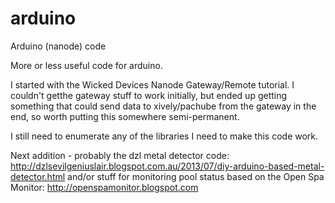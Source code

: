arduino
=======

Arduino (nanode) code

More or less useful code for arduino.

I started with the Wicked Devices Nanode Gateway/Remote tutorial. I
couldn't getthe gateway stuff to work initially, but ended up getting
something that could send data to xively/pachube from the gateway in
the end, so worth putting this somewhere semi-permanent.

I still need to enumerate any of the libraries I need to make this
code work.

Next addition - probably the dzl metal detector code:
  http://dzlsevilgeniuslair.blogspot.com.au/2013/07/diy-arduino-based-metal-detector.html
and/or stuff for monitoring pool status based on the Open Spa Monitor:
  http://openspamonitor.blogspot.com

